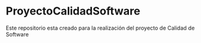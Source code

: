 # ProyectoCalidadSoftware
Este repositorio esta creado para la realización del proyecto de Calidad de Software
